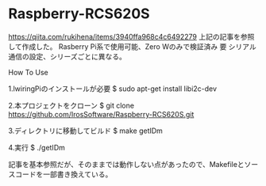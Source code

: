 # Raspberry-RCS620S
https://qiita.com/rukihena/items/3940ffa968c4c6492279
上記の記事を参照して作成した。
Rasberry Pi系で使用可能、Zero Wのみで検証済み
要 シリアル通信の設定、シリーズごとに異なる。

How To Use

1.lwiringPiのインストールが必要
$ sudo apt-get install libi2c-dev

2.本プロジェクトをクローン
$ git clone https://github.com/IrosSoftware/Raspberry-RCS620S.git

3.ディレクトリに移動してビルド
$ make getIDm

4.実行
$ ./getIDm

記事を基本参照だが、そのままでは動作しない点があったので、Makefileとソースコードを一部書き換えている。

